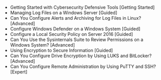 - Getting Started with Cybersecurity Defensive Tools [Getting Started]
- Managing Log Files on a Windows Server [Guided]
- Can You Configure Alerts and Archiving for Log Files in Linux? [Advanced]
- Configure Windows Defender on a Windows System [Guided]
- Configure a Local Security Policy on Server 2016 [Guided]
- Can You Use the Sysinternals Suite to Review Permissions on a Windows System? [Advanced]
- Using Encryption to Secure Information [Guided]
- Can You Configure Drive Encryption by Using LUKS and BitLocker? [Advanced]
- Can You Configure Remote Administration by Using PuTTY and SSH? [Expert]
